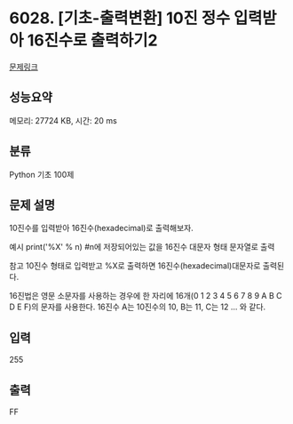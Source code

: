# 6028. [기초-출력변환] 10진 정수 입력받아 16진수로 출력하기2

[문제링크](https://codeup.kr/problem.php?id=6028)

## 성능요약

메모리: 27724 KB, 시간: 20 ms

## 분류

Python 기초 100제

## 문제 설명

10진수를 입력받아 16진수(hexadecimal)로 출력해보자.

예시
print('%X' % n)  #n에 저장되어있는 값을 16진수 대문자 형태 문자열로 출력

참고
10진수 형태로 입력받고
%X로 출력하면 16진수(hexadecimal)대문자로 출력된다.

16진법은 영문 소문자를 사용하는 경우에 한 자리에 16개(0 1 2 3 4 5 6 7 8 9 A B C D E F)의 문자를 사용한다.
16진수 A는 10진수의 10, B는 11, C는 12 ... 와 같다.

## 입력

255

## 출력

FF